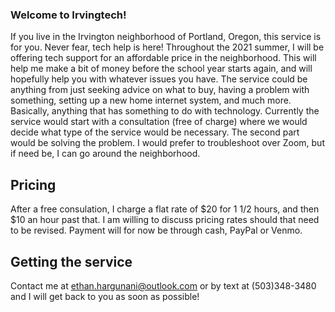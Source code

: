 ### Welcome to Irvingtech!

If you live in the Irvington neighborhood of Portland, Oregon, this service is for you. Never fear, tech help is here! Throughout the 2021 summer, I will be offering tech support for an affordable price in the neighborhood. This will help me make a bit of money before the school year starts again, and will hopefully help you with whatever issues you have. The service could be anything from just seeking advice on what to buy, having a problem with something, setting up a new home internet system, and much more. Basically, anything that has something to do with technology. Currently the service would start with a consultation (free of charge) where we would decide what type of the service would be necessary. The second part would be solving the problem. I would prefer to troubleshoot over Zoom, but if need be, I can go around the neighborhood.

## Pricing

After a free consulation, I charge a flat rate of $20 for 1 1/2 hours, and then $10 an hour past that. I am willing to discuss pricing rates should that need to be revised. Payment will for now be through cash, PayPal or Venmo.

## Getting the service

Contact me at ethan.hargunani@outlook.com or by text at (503)348-3480 and I will get back to you as soon as possible!

